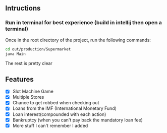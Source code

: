 ## Intructions
### Run in terminal for best experience (build in intellij then open a terminal)
Once in the root directory of the project, run the following commands:
```bash
cd out/production/Supermarket
java Main
```

The rest is pretty clear

## Features
- [x] Slot Machine Game
- [x] Multiple Stores
- [x] Chance to get robbed when checking out
- [x] Loans from the IMF (International Monetary Fund)
- [x] Loan interest(compounded with each action)
- [x] Bankruptcy (when you can't pay back the mandatory loan fee)
- [x] More stuff I can't remember I added